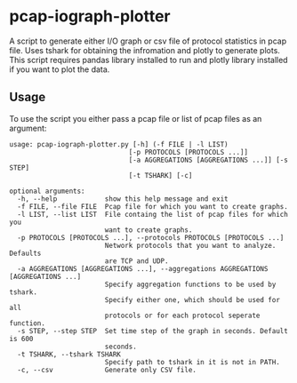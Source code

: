 # pcap-iograph-plotter

A script to generate either I/O graph or csv file of protocol statistics in pcap file.
Uses tshark for obtaining the infromation and plotly to generate plots. This script requires 
pandas library installed to run and plotly library installed if you want to plot the data.

## Usage

To use the script you either pass a pcap file or list of pcap files as an argument:

    usage: pcap-iograph-plotter.py [-h] (-f FILE | -l LIST)
                                  [-p PROTOCOLS [PROTOCOLS ...]]
                                  [-a AGGREGATIONS [AGGREGATIONS ...]] [-s STEP]
                                  [-t TSHARK] [-c]

    optional arguments:
      -h, --help            show this help message and exit
      -f FILE, --file FILE  Pcap file for which you want to create graphs.
      -l LIST, --list LIST  File containg the list of pcap files for which you
                            want to create graphs.
      -p PROTOCOLS [PROTOCOLS ...], --protocols PROTOCOLS [PROTOCOLS ...]
                            Network protocols that you want to analyze. Defaults
                            are TCP and UDP.
      -a AGGREGATIONS [AGGREGATIONS ...], --aggregations AGGREGATIONS [AGGREGATIONS ...]
                            Specify aggregation functions to be used by tshark.
                            Specify either one, which should be used for all
                            protocols or for each protocol seperate function.
      -s STEP, --step STEP  Set time step of the graph in seconds. Default is 600
                            seconds.
      -t TSHARK, --tshark TSHARK
                            Specify path to tshark in it is not in PATH.
      -c, --csv             Generate only CSV file.
